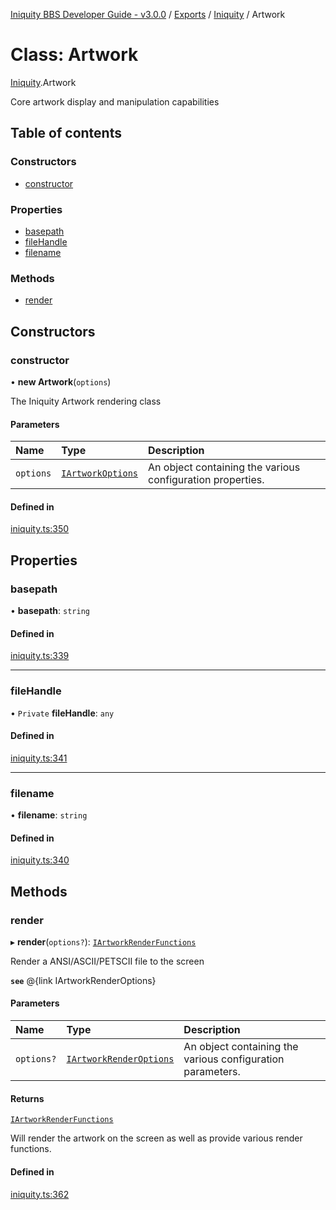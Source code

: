 [Iniquity BBS Developer Guide - v3.0.0](../README.md) / [Exports](../modules.md) / [Iniquity](../modules/Iniquity.md) / Artwork

# Class: Artwork

[Iniquity](../modules/Iniquity.md).Artwork

Core artwork display and manipulation capabilities

## Table of contents

### Constructors

- [constructor](Iniquity.Artwork.md#constructor)

### Properties

- [basepath](Iniquity.Artwork.md#basepath)
- [fileHandle](Iniquity.Artwork.md#filehandle)
- [filename](Iniquity.Artwork.md#filename)

### Methods

- [render](Iniquity.Artwork.md#render)

## Constructors

### constructor

• **new Artwork**(`options`)

The Iniquity Artwork rendering class

#### Parameters

| Name | Type | Description |
| :------ | :------ | :------ |
| `options` | [`IArtworkOptions`](../interfaces/Iniquity.IArtworkOptions.md) | An object containing the various configuration properties. |

#### Defined in

[iniquity.ts:350](https://github.com/iniquitybbs/iniquity/blob/996930f/packages/core/src/iniquity.ts#L350)

## Properties

### basepath

• **basepath**: `string`

#### Defined in

[iniquity.ts:339](https://github.com/iniquitybbs/iniquity/blob/996930f/packages/core/src/iniquity.ts#L339)

___

### fileHandle

• `Private` **fileHandle**: `any`

#### Defined in

[iniquity.ts:341](https://github.com/iniquitybbs/iniquity/blob/996930f/packages/core/src/iniquity.ts#L341)

___

### filename

• **filename**: `string`

#### Defined in

[iniquity.ts:340](https://github.com/iniquitybbs/iniquity/blob/996930f/packages/core/src/iniquity.ts#L340)

## Methods

### render

▸ **render**(`options?`): [`IArtworkRenderFunctions`](../interfaces/Iniquity.IArtworkRenderFunctions.md)

Render a ANSI/ASCII/PETSCII file to the screen

**`see`** @{link IArtworkRenderOptions}

#### Parameters

| Name | Type | Description |
| :------ | :------ | :------ |
| `options?` | [`IArtworkRenderOptions`](../interfaces/Iniquity.IArtworkRenderOptions.md) | An object containing the various configuration parameters. |

#### Returns

[`IArtworkRenderFunctions`](../interfaces/Iniquity.IArtworkRenderFunctions.md)

Will render the artwork on the screen as well as provide various render functions.

#### Defined in

[iniquity.ts:362](https://github.com/iniquitybbs/iniquity/blob/996930f/packages/core/src/iniquity.ts#L362)
